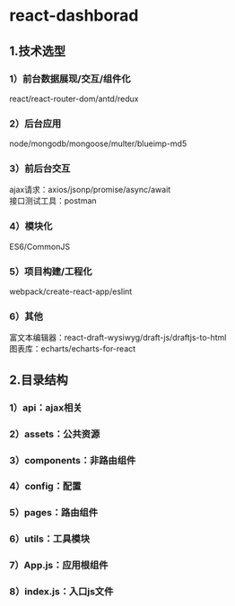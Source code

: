 # react-dashborad
## 1.技术选型
### 1）前台数据展现/交互/组件化         
react/react-router-dom/antd/redux
### 2）后台应用        
node/mongodb/mongoose/multer/blueimp-md5
### 3）前后台交互
ajax请求：axios/jsonp/promise/async/await        
接口测试工具：postman       
### 4）模块化     
ES6/CommonJS       
### 5）项目构建/工程化        
webpack/create-react-app/eslint       
### 6）其他     
富文本编辑器：react-draft-wysiwyg/draft-js/draftjs-to-html      
图表库：echarts/echarts-for-react       
## 2.目录结构
### 1）api：ajax相关
### 2）assets：公共资源
### 3）components：非路由组件
### 4）config：配置
### 5）pages：路由组件
### 6）utils：工具模块
### 7）App.js：应用根组件
### 8）index.js：入口js文件
